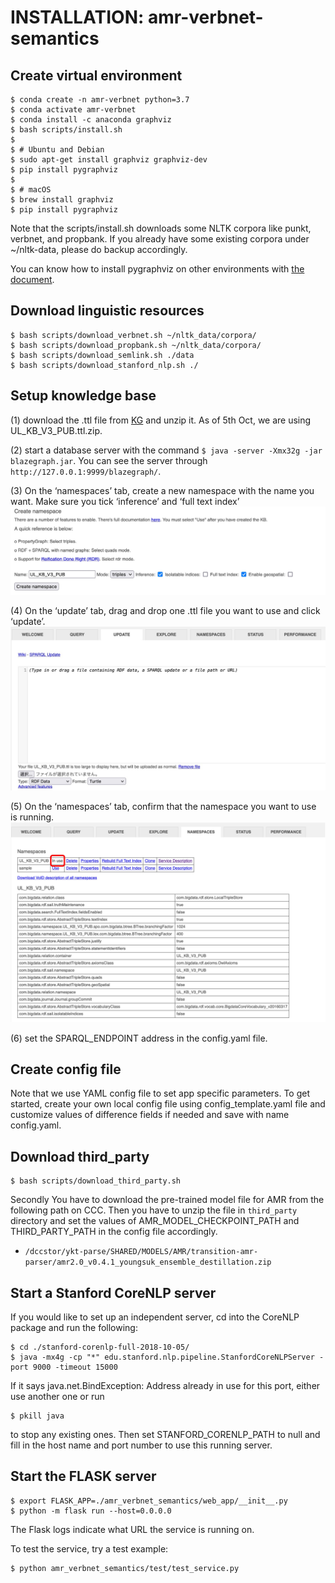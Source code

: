 # INSTALLATION: amr-verbnet-semantics

## Create virtual environment
```
$ conda create -n amr-verbnet python=3.7
$ conda activate amr-verbnet
$ conda install -c anaconda graphviz
$ bash scripts/install.sh
$ 
$ # Ubuntu and Debian
$ sudo apt-get install graphviz graphviz-dev
$ pip install pygraphviz
$ 
$ # macOS
$ brew install graphviz
$ pip install pygraphviz
```
Note that the scripts/install.sh downloads some NLTK corpora like punkt, verbnet, and propbank. If you already have some existing corpora under ~/nltk-data, please do backup accordingly.

You can know how to install pygraphviz on other environments with 
[the document](https://pygraphviz.github.io/documentation/stable/install.html).


## Download linguistic resources
```
$ bash scripts/download_verbnet.sh ~/nltk_data/corpora/
$ bash scripts/download_propbank.sh ~/nltk_data/corpora/
$ bash scripts/download_semlink.sh ./data
$ bash scripts/download_stanford_nlp.sh ./
```


## Setup knowledge base
(1) download the .ttl file from [KG](https://github.com/CognitiveHorizons/AMR-CSLogic/tree/master/KG) and unzip it. As of 5th Oct, we are using UL_KB_V3_PUB.ttl.zip.  

(2) start a database server with the command `$ java -server -Xmx32g -jar blazegraph.jar`. You can see the server through `http://127.0.0.1:9999/blazegraph/`. 

(3) On the ‘namespaces’ tab, create a new namespace with the name you want. Make sure you tick ‘inference’ and ‘full text index’  
<img src="./assets/blazegraph_install_1.jpg">

(4) On the ‘update’ tab, drag and drop one .ttl file you want to use and click ‘update’. 
<img src="./assets/blazegraph_install_2.jpg">

(5) On the ‘namespaces’ tab, confirm that the namespace you want to use is running. 
<img src="./assets/blazegraph_install_3.jpg">

(6) set the SPARQL_ENDPOINT address in the config.yaml file.


## Create config file
Note that we use YAML config file to set app specific parameters. To get started, create your own local config file using config_template.yaml file and customize values of difference fields if needed and save with name config.yaml.


## Download third_party
```
$ bash scripts/download_third_party.sh 
```
Secondly You have to download the pre-trained model file for AMR from the following path on CCC. 
Then you have to unzip the file in `third_party` directory and set the values of AMR_MODEL_CHECKPOINT_PATH and THIRD_PARTY_PATH in the config file accordingly.
- `/dccstor/ykt-parse/SHARED/MODELS/AMR/transition-amr-parser/amr2.0_v0.4.1_youngsuk_ensemble_destillation.zip`


## Start a Stanford CoreNLP server
If you would like to set up an independent server, cd into the CoreNLP package and run the following:
```
$ cd ./stanford-corenlp-full-2018-10-05/
$ java -mx4g -cp "*" edu.stanford.nlp.pipeline.StanfordCoreNLPServer -port 9000 -timeout 15000
```
If it says java.net.BindException: Address already in use for this port, either use another one or run
```
$ pkill java
```
to stop any existing ones. Then set STANFORD_CORENLP_PATH to null and fill in the host name and port number to use this running server.


## Start the FLASK server
```
$ export FLASK_APP=./amr_verbnet_semantics/web_app/__init__.py
$ python -m flask run --host=0.0.0.0
```
The Flask logs indicate what URL the service is running on.

To test the service, try a test example:
```
$ python amr_verbnet_semantics/test/test_service.py
```
